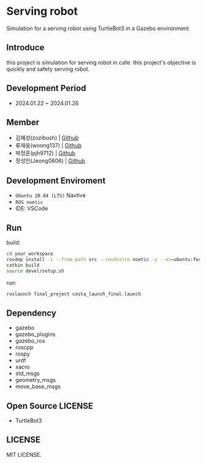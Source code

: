 # Serving robot

Simulation for a serving robot using TurtleBot3 in a Gazebo environment

## Introduce
this project is simulation for serving robot in cafe. this project's objective is quickly and safety serving robot.

## Development Period
- 2024.01.22 ~ 2024.01.26

## Member
- 김혜성(zozibush) | [Github](https://github.com/zozibush)
- 류재웅(woong137) | [Github](https://github.com/woong137)
- 박정훈(pjh9712) | [Github](https://github.com/pjh9712)
- 정성인(Jeong0806) | [Github](https://github.com/Jeong0806)

## Development Enviroment
- `Ubuntu 20.04 (LTS)` Navtive
- `ROS noetic`
- IDE: VSCode

## Run
build:
```bash
cd your_workspace
rosdep install -i --from-path src --rosdistro noetic -y --os=ubuntu:focal
catkin build
source devel/setup.sh
```

run:
```bash
roslaunch final_project costa_launch_final.launch
```

## Dependency
- gazebo
- gazebo_plugins
- gazebo_ros
- roscpp
- rospy
- urdf
- xacro
- std_msgs
- geometry_msgs
- move_base_msgs

## Open Source LICENSE
- TurtleBot3

## LICENSE

MIT LICENSE.
